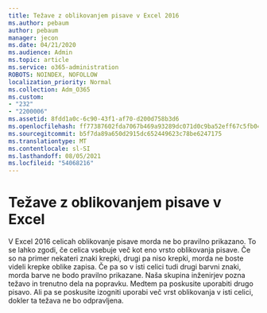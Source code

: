 ```yaml
---
title: Težave z oblikovanjem pisave v Excel 2016
ms.author: pebaum
author: pebaum
manager: jecon
ms.date: 04/21/2020
ms.audience: Admin
ms.topic: article
ms.service: o365-administration
ROBOTS: NOINDEX, NOFOLLOW
localization_priority: Normal
ms.collection: Adm_O365
ms.custom:
- "232"
- "2200006"
ms.assetid: 8fdd1a0c-6c90-43f1-af70-d200d758b3d6
ms.openlocfilehash: ff77387602fda7067b469a93289dc071d0c9ba52eff67c5fb04f4426e4034eaf
ms.sourcegitcommit: b5f7da89a650d2915dc652449623c78be6247175
ms.translationtype: MT
ms.contentlocale: sl-SI
ms.lasthandoff: 08/05/2021
ms.locfileid: "54068216"
---
```

# <a name="font-formatting-problems-in-excel"></a>Težave z oblikovanjem pisave v Excel

V Excel 2016 celicah oblikovanje pisave morda ne bo pravilno prikazano. To se lahko zgodi, če celica vsebuje več kot eno vrsto oblikovanja pisave. Če so na primer nekateri znaki krepki, drugi pa niso krepki, morda ne boste videli krepke oblike zapisa. Če pa so v isti celici tudi drugi barvni znaki, morda barve ne bodo pravilno prikazane. Naša skupina inženirjev pozna težavo in trenutno dela na popravku. Medtem pa poskusite uporabiti drugo pisavo. Ali pa se poskusite izogniti uporabi več vrst oblikovanja v isti celici, dokler ta težava ne bo odpravljena.
  